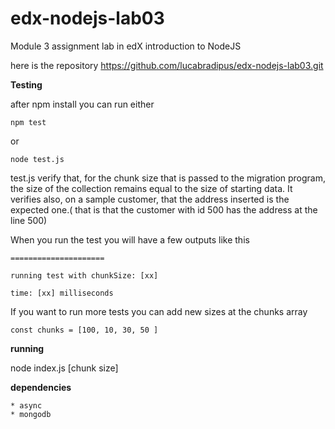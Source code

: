 
# edx-nodejs-lab03
Module 3 assignment lab in edX introduction to NodeJS 

here is the repository https://github.com/lucabradipus/edx-nodejs-lab03.git

**Testing**

after npm install you can run either
    
    npm test  
or 
    
    node test.js  
        
test.js verify that, for the chunk size that is passed to the migration program, the size of the collection remains equal to the size of starting data. It verifies also, on a sample customer, that the address inserted is the expected one.( that is that the customer with id 500 has the address at the line 500)

When you run the test you will have a few outputs like this

    ===================== 
    
    running test with chunkSize: [xx]
    
    time: [xx] milliseconds


If you want to run more tests you can add new sizes at the chunks array

    const chunks = [100, 10, 30, 50 ] 

**running**

node index.js [chunk size]

**dependencies**
    
    * async
    * mongodb
